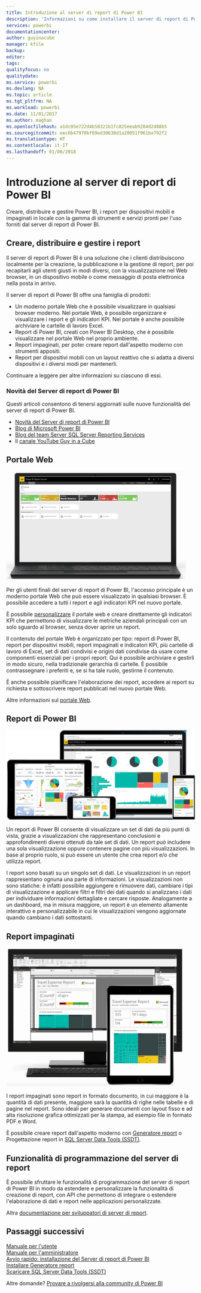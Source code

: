 ```yaml
---
title: Introduzione al server di report di Power BI
description: 'Informazioni su come installare il server di report di Power BI. '
services: powerbi
documentationcenter: 
author: guyinacube
manager: kfile
backup: 
editor: 
tags: 
qualityfocus: no
qualitydate: 
ms.service: powerbi
ms.devlang: NA
ms.topic: article
ms.tgt_pltfrm: NA
ms.workload: powerbi
ms.date: 11/01/2017
ms.author: maghan
ms.openlocfilehash: a1dc05e722d4b50321b1fc825eeab9284d2d88b5
ms.sourcegitcommit: eec6b47970bf69ed30638d1a20051f961ba792f2
ms.translationtype: HT
ms.contentlocale: it-IT
ms.lasthandoff: 01/06/2018
---
```

# <a name="get-started-with-power-bi-report-server"></a>Introduzione al server di report di Power BI
Creare, distribuire e gestire Power BI, i report per dispositivi mobili e impaginati in locale con la gamma di strumenti e servizi pronti per l'uso forniti dal server di report di Power BI.

## <a name="create-deploy-and-manage-reports"></a>Creare, distribuire e gestire i report
Il server di report di Power BI è una soluzione che i clienti distribuiscono localmente per la creazione, la pubblicazione e la gestione di report, per poi recapitarli agli utenti giusti in modi diversi, con la visualizzazione nel Web browser, in un dispositivo mobile o come messaggio di posta elettronica nella posta in arrivo.

Il server di report di Power BI offre una famiglia di prodotti:

* Un moderno portale Web che è possibile visualizzare in qualsiasi browser moderno. Nel portale Web, è possibile organizzare e visualizzare i report e gli indicatori KPI. Nel portale è anche possibile archiviare le cartelle di lavoro Excel.
* Report di Power BI, creati con Power BI Desktop, che è possibile visualizzare nel portale Web nel proprio ambiente.
* Report impaginati, per poter creare report dall'aspetto moderno con strumenti appositi.
* Report per dispositivi mobili con un layout reattivo che si adatta a diversi dispositivi e i diversi modi per mantenerli.

Continuare a leggere per altre informazioni su ciascuno di essi.

### <a name="whats-new-in-power-bi-report-server"></a>Novità del Server di report di Power BI
Questi articoli consentono di tenersi aggiornati sulle nuove funzionalità del server di report di Power BI.

* [Novità del Server di report di Power BI](whats-new.md)
* [Blog di Microsoft Power BI](https://powerbi.microsoft.com/blog/)
* [Blog del team Server SQL Server Reporting Services](https://blogs.msdn.microsoft.com/sqlrsteamblog/)
* Il [canale YouTube Guy in a Cube](https://aka.ms/guyinacube)

## <a name="web-portal"></a>Portale Web
![](media/get-started/web-portal.png)

Per gli utenti finali del server di report di Power BI, l'accesso principale è un moderno portale Web che può essere visualizzato in qualsiasi browser. È possibile accedere a tutti i report e agli indicatori KPI nel nuovo portale.

È possibile [personalizzare](https://docs.microsoft.com/sql/reporting-services/branding-the-web-portal) il portale web e creare direttamente gli indicatori KPI che permettono di visualizzare le metriche aziendali principali con un solo sguardo al browser, senza dover aprire un report.

Il contenuto del portale Web è organizzato per tipo: report di Power BI, report per dispositivi mobili, report impaginati e indicatori KPI, più cartelle di lavoro di Excel, set di dati condivisi e origini dati condivise da usare come componenti essenziali per i propri report. Qui è possibile archiviare e gestirli in modo sicuro, nella tradizionale gerarchia di cartelle. È possibile contrassegnare i preferiti e, se si ha tale ruolo, gestirne il contenuto.

È anche possibile pianificare l'elaborazione dei report, accedere ai report su richiesta e sottoscrivere report pubblicati nel nuovo portale Web.

Altre informazioni sul [portale Web](https://docs.microsoft.com/sql/reporting-services/web-portal-ssrs-native-mode).

## <a name="power-bi-reports"></a>Report di Power BI
![](media/get-started/powerbi-reports.png)

Un report di Power BI consente di visualizzare un set di dati da più punti di vista, grazie a visualizzazioni che rappresentano conclusioni e approfondimenti diversi ottenuti da tale set di dati.  Un report può includere una sola visualizzazione oppure contenere pagine con più visualizzazioni. In base al proprio ruolo, si può essere un utente che crea report e/o che utilizza report.

I report sono basati su un singolo set di dati. Le visualizzazioni in un report rappresentano ognuna una parte di informazioni. Le visualizzazioni non sono statiche: è infatti possibile aggiungere e rimuovere dati, cambiare i tipi di visualizzazione e applicare filtri e filtri dei dati quando si analizzano i dati per individuare informazioni dettagliate e cercare risposte. Analogamente a un dashboard, ma in misura maggiore, un report è un elemento altamente interattivo e personalizzabile in cui le visualizzazioni vengono aggiornate quando cambiano i dati sottostanti.

## <a name="paginated-reports"></a>Report impaginati
![](media/get-started/paginated-reports.png)

I report impaginati sono report in formato documento, in cui maggiore è la quantità di dati presente, maggiore sarà la quantità di righe nelle tabelle e di pagine nel report. Sono ideali per generare documenti con layout fisso e ad alta risoluzione grafica ottimizzati per la stampa, ad esempio file in formato PDF e Word.

È possibile creare report dall'aspetto moderno con [Generatore report](https://docs.microsoft.com/sql/reporting-services/report-builder/report-builder-in-sql-server-2016) o Progettazione report in [SQL Server Data Tools (SSDT)](https://docs.microsoft.com/sql/reporting-services/tools/reporting-services-in-sql-server-data-tools-ssdt).

## <a name="report-server-programming-features"></a>Funzionalità di programmazione del server di report
È possibile sfruttare le funzionalità di programmazione del server di report di Power BI in modo da estendere e personalizzare la funzionalità di creazione di report, con API che permettono di integrare o estendere l'elaborazione di dati e report nelle applicazioni personalizzate.

Altra [documentazione per sviluppatori di server di report](https://docs.microsoft.com/sql/reporting-services/reporting-services-developer-documentation).

## <a name="next-steps"></a>Passaggi successivi
[Manuale per l'utente](user-handbook-overview.md)  
[Manuale per l'amministratore](admin-handbook-overview.md)  
[Avvio rapido: installazione del Server di report di Power BI](quickstart-install-report-server.md)  
[Installare Generatore report](https://docs.microsoft.com/sql/reporting-services/install-windows/install-report-builder)  
[Scaricare SQL Server Data Tools (SSDT)](http://go.microsoft.com/fwlink/?LinkID=616714)

Altre domande? [Provare a rivolgersi alla community di Power BI](https://community.powerbi.com/)

